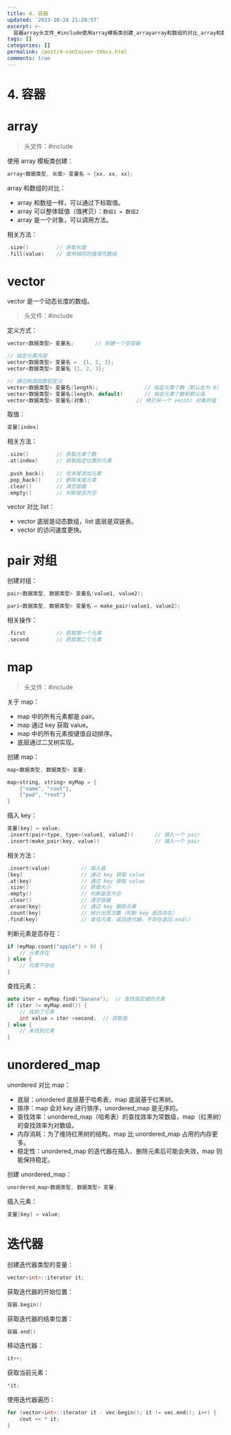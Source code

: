 ```yaml
---
title: 4. 容器
updated: '2023-10-24 21:20:57'
excerpt: >-
  容器array头文件_#include使用array模板类创建_arrayarray和数组的对比_array和数组一样可以通过下标取值。array可以整体赋值（值拷贝）_数组=数组array是一个对象可以调用方法。相关方法_size()获取长度fill(value)使用相同的值填充数组vectorvector是一个动态长度的数组。头文件_#include定义方式_vector创建一个空容器指定元素内容vectorvector通过构造函数初定义vector指定元素个数（默认全为）vector变量名(leng
tags: []
categories: []
permalink: /post/4-container-t0kcx.html
comments: true
---
```


# 4. 容器

# array

> 头文件：#include <array>

使用 array 模板类创建：

```c
array<数据类型, 长度> 变量名 = {xx, xx, xx};
```

array 和数组的对比：

- array 和数组一样，可以通过下标取值。
- array 可以整体赋值（值拷贝）：`数组1 = 数组2`
- array 是一个对象，可以调用方法。

相关方法：

```c
.size()			// 获取长度
.fill(value)	// 使用相同的值填充数组	
```

# vector

vector 是一个动态长度的数组。

> 头文件：#include <vector>

定义方式：

```c
vector<数据类型> 变量名;		// 创建一个空容器

// 指定元素内容
vector<数据类型> 变量名 =  {1, 2, 3};
vector<数据类型> 变量名 {1, 2, 3};

// 通过构造函数初定义
vector<数据类型> 变量名(length);				// 指定元素个数（默认全为 0）
vector<数据类型> 变量名(length, default)		// 指定元素个数和默认值
vector<数据类型> 变量名(对象);				// 拷贝另一个 vecotr 对象的值
```

取值：

```c
变量[index]
```

相关方法：

```c
.size()			// 获取元素个数
.at(index)		// 获取指定位置的元素
    
.push_back()	// 在末尾添加元素
.pop_back()		// 删除末尾元素
.clear()		// 清空容器
.empty()		// 判断是否为空
```

vector 对比 list：

- vector 底层是动态数组，list 底层是双链表。
- vector 的访问速度更快。

# pair 对组

创建对组：

```cpp
pair<数据类型, 数据类型> 变量名(value1, value2);

pari<数据类型, 数据类型> 变量名 = make_pair(value1, value2);
```

相关操作：

```cpp
.first			// 获取第一个元素
.second			// 获取第二个元素
```

# map

> 头文件：#include <map>

关于 map：

- map 中的所有元素都是 pair。
- map 通过 key 获取 value。
- map 中的所有元素按键值自动排序。
- 底层通过二叉树实现。

创建 map：

```cpp
map<数据类型, 数据类型> 变量;

map<string, string> myMap = {
	{"name", "root"},
	{"pwd", "root"}
}
```

插入 key：

```cpp
变量[key] = value;
.insert(pair<type, type>(value1, value2))		// 插入一个 pair
.insert(make_pair(key, value))					// 插入一个 pair
```

相关方法：

```cpp
.insert(value)			// 插入值
[key]					// 通过 key 获取 value
.at(key)				// 通过 key 获取 value
.size()					// 获取大小
.empty()				// 判断是否为空
.clear()				// 清空容器
.erase(key)				// 通过 key 删除元素
.count(key)				// 统计出现次数（判断 key 是否存在）
.find(key)				// 查找元素，返回迭代器，不存在返回.end()
```

判断元素是否存在：

```cpp
if (myMap.count("apple") > 0) {
    // 元素存在
} else {
    // 元素不存在
}

```

查找元素：

```cpp
auto iter = myMap.find("banana");  // 查找指定键的元素
if (iter != myMap.end()) {
    // 找到了元素
    int value = iter->second;  // 获取值
} else {
    // 未找到元素
}
```

# unordered_map

unordered 对比 map：

- 底层：unordered 底层基于哈希表，map 底层基于红黑树。
- 排序：map 会对 key 进行排序，unordered_map 是无序的。
- 查找效率：unordered_map（哈希表）的查找效率为常数级，map（红黑树）的查找效率为对数级。
- 内存消耗：为了维持红黑树的结构，map 比 unordered_map 占用的内存更多。
- 稳定性：unordered_map 的迭代器在插入、删除元素后可能会失效，map 则能保持稳定。

创建 unordered_map：

```cpp
unordered_map<数据类型, 数据类型> 变量;
```

插入元素：

```cpp
变量[key] = value;
```

# 迭代器

创建迭代器类型的变量：

```cpp
vector<int>::iterator it;
```

获取迭代器的开始位置：

```cpp
容器.begin()
```

获取迭代器的结束位置：

```cpp
容器.end()
```

移动迭代器：

```cpp
it++;
```

获取当前元素：

```cpp
*it;
```

使用迭代器遍历：

```cpp
for (vector<int>::iterator it - vec.begin(); it != vec.end(); i++) {
    cout << * it;
}
```
